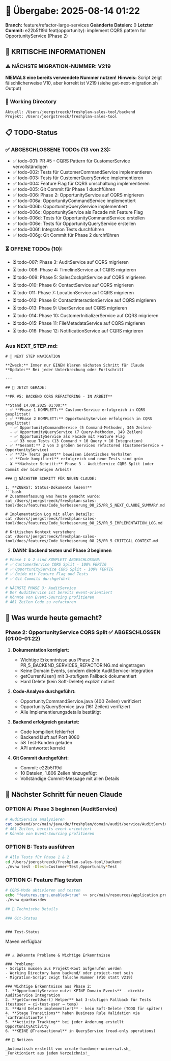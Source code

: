 # 🤝 Übergabe: 2025-08-14 01:22
**Branch:** feature/refactor-large-services
**Geänderte Dateien:** 0
**Letzter Commit:** e22b5f19d feat(opportunity): implement CQRS pattern for OpportunityService (Phase 2)

## 🚨 KRITISCHE INFORMATIONEN

### ⚠️ NÄCHSTE MIGRATION-NUMMER: V219
**NIEMALS eine bereits verwendete Nummer nutzen!**
**Hinweis:** Script zeigt fälschlicherweise V10, aber korrekt ist V219 (siehe get-next-migration.sh Output)

### 📍 Working Directory
```
Aktuell: /Users/joergstreeck/freshplan-sales-tool/backend
Projekt: /Users/joergstreeck/freshplan-sales-tool
```

## 📋 TODO-Status

### ✅ ABGESCHLOSSENE TODOs (13 von 23):
- ✅ todo-001: PR #5 - CQRS Pattern für CustomerService vervollständigen
- ✅ todo-002: Tests für CustomerCommandService implementieren
- ✅ todo-003: Tests für CustomerQueryService implementieren
- ✅ todo-004: Feature Flag für CQRS umschaltung implementieren
- ✅ todo-005: Git Commit für Phase 1 durchführen
- ✅ todo-006: Phase 2: OpportunityService auf CQRS migrieren
- ✅ todo-006a: OpportunityCommandService implementiert
- ✅ todo-006b: OpportunityQueryService implementiert
- ✅ todo-006c: OpportunityService als Facade mit Feature Flag
- ✅ todo-006d: Tests für OpportunityCommandService erstellen
- ✅ todo-006e: Tests für OpportunityQueryService erstellen
- ✅ todo-006f: Integration Tests durchführen
- ✅ todo-006g: Git Commit für Phase 2 durchführen

### ⏳ OFFENE TODOs (10):
- ⏳ todo-007: Phase 3: AuditService auf CQRS migrieren
- ⏳ todo-008: Phase 4: TimelineService auf CQRS migrieren
- ⏳ todo-009: Phase 5: SalesCockpitService auf CQRS migrieren
- ⏳ todo-010: Phase 6: ContactService auf CQRS migrieren
- ⏳ todo-011: Phase 7: LocationService auf CQRS migrieren
- ⏳ todo-012: Phase 8: ContactInteractionService auf CQRS migrieren
- ⏳ todo-013: Phase 9: UserService auf CQRS migrieren
- ⏳ todo-014: Phase 10: CustomerInitializerService auf CQRS migrieren
- ⏳ todo-015: Phase 11: FileMetadataService auf CQRS migrieren
- ⏳ todo-016: Phase 12: NotificationService auf CQRS migrieren

### Aus NEXT_STEP.md:
```
# 🧭 NEXT STEP NAVIGATION

**Zweck:** Immer nur EINEN klaren nächsten Schritt für Claude
**Update:** Bei jeder Unterbrechung oder Fortschritt

---

## 🎯 JETZT GERADE:

**PR #5: BACKEND CQRS REFACTORING - IN ARBEIT**

**Stand 14.08.2025 01:00:**
- ✅ **Phase 1 KOMPLETT:** CustomerService erfolgreich in CQRS gesplittet!
- ✅ **Phase 2 KOMPLETT:** OpportunityService erfolgreich in CQRS gesplittet!
  - ✅ OpportunityCommandService (5 Command-Methoden, 346 Zeilen)
  - ✅ OpportunityQueryService (7 Query-Methoden, 149 Zeilen)  
  - ✅ OpportunityService als Facade mit Feature Flag
  - ✅ 33 neue Tests (13 Command + 10 Query + 10 Integration)
- ✅ **Gesamt:** 2 von 3 großen Services refactored (CustomerService + OpportunityService)
- ✅ **73+ Tests gesamt** beweisen identisches Verhalten
- ✅ **Code kompiliert** erfolgreich und neue Tests sind grün
- ⏳ **Nächster Schritt:** Phase 3 - AuditService CQRS Split (oder Commit der bisherigen Arbeit)

### 🚨 NÄCHSTER SCHRITT FÜR NEUEN CLAUDE:

1. **ZUERST: Status-Dokumente lesen!**
```bash
# Zusammenfassung was heute gemacht wurde:
cat /Users/joergstreeck/freshplan-sales-tool/docs/features/Code_Verbesserung_08_25/PR_5_NEXT_CLAUDE_SUMMARY.md

# Implementation Log mit allen Details:
cat /Users/joergstreeck/freshplan-sales-tool/docs/features/Code_Verbesserung_08_25/PR_5_IMPLEMENTATION_LOG.md

# Kritischen Kontext verstehen:
cat /Users/joergstreeck/freshplan-sales-tool/docs/features/Code_Verbesserung_08_25/PR_5_CRITICAL_CONTEXT.md
```

2. **DANN: Backend testen und Phase 3 beginnen**
```bash
# Phase 1 & 2 sind KOMPLETT ABGESCHLOSSEN:
# ✅ CustomerService CQRS Split - 100% FERTIG
# ✅ OpportunityService CQRS Split - 100% FERTIG
# ✅ Beide mit Feature Flag und Tests
# ✅ Git Commits durchgeführt

# NÄCHSTE PHASE 3: AuditService
# Der AuditService ist bereits event-orientiert
# Könnte von Event-Sourcing profitieren
# 461 Zeilen Code zu refactoren
```

## 🎯 Was wurde heute gemacht?

### Phase 2: OpportunityService CQRS Split ✅ ABGESCHLOSSEN (01:00-01:22)
1. **Dokumentation korrigiert:**
   - Wichtige Erkenntnisse aus Phase 2 in PR_5_BACKEND_SERVICES_REFACTORING.md eingetragen
   - Keine Domain Events, sondern direkte AuditService-Integration
   - getCurrentUser() mit 3-stufigem Fallback dokumentiert
   - Hard Delete (kein Soft-Delete) explizit notiert
   
2. **Code-Analyse durchgeführt:**
   - OpportunityCommandService.java (400 Zeilen) verifiziert
   - OpportunityQueryService.java (161 Zeilen) verifiziert
   - Alle Implementierungsdetails bestätigt
   
3. **Backend erfolgreich gestartet:**
   - Code kompiliert fehlerfrei
   - Backend läuft auf Port 8080
   - 58 Test-Kunden geladen
   - API antwortet korrekt
   
4. **Git Commit durchgeführt:**
   - Commit: e22b5f19d
   - 10 Dateien, 1.806 Zeilen hinzugefügt
   - Vollständige Commit-Message mit allen Details

## 🎯 Nächster Schritt für neuen Claude

### OPTION A: Phase 3 beginnen (AuditService)
```bash
# AuditService analysieren
cat backend/src/main/java/de/freshplan/domain/audit/service/AuditService.java
# 461 Zeilen, bereits event-orientiert
# Könnte von Event-Sourcing profitieren
```

### OPTION B: Tests ausführen
```bash
# Alle Tests für Phase 1 & 2
cd /Users/joergstreeck/freshplan-sales-tool/backend
./mvnw test -Dtest=Customer*Test,Opportunity*Test
```

### OPTION C: Feature Flag testen
```bash
# CQRS-Mode aktivieren und testen
echo "features.cqrs.enabled=true" >> src/main/resources/application.properties
./mvnw quarkus:dev

## 🔧 Technische Details

### Git-Status
```

```

### Test-Status
```
Maven verfügbar
```

## ⚠️ Bekannte Probleme & Wichtige Erkenntnisse

### Probleme:
- Scripts müssen aus Projekt-Root aufgerufen werden
- Working Directory kann backend/ oder project-root sein
- Migration-Script zeigt falsche Nummer (V10 statt V219)

### Wichtige Erkenntnisse aus Phase 2:
1. **OpportunityService nutzt KEINE Domain Events** - direkte AuditService Integration
2. **getCurrentUser() Helper** hat 3-stufigen Fallback für Tests (testuser → ci-test-user → temp)
3. **Hard Delete implementiert** - kein Soft-Delete (TODO für später)
4. **Stage Transitions** haben Business Rule Validation via `canTransitionTo()`
5. **Activity Tracking** bei jeder Änderung erstellt OpportunityActivity
6. **KEINE @Transactional** in QueryService (read-only operations)

## 📝 Notizen

_Automatisch erstellt von create-handover-universal.sh_
_Funktioniert aus jedem Verzeichnis!_
